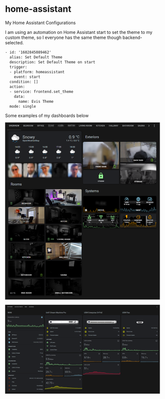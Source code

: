 # home-assistant
My Home Assistant Configurations

I am using an automation on Home Assistant start to set the theme to my custom theme, so I everyone has the same theme though backend-selected.

```
- id: '1602845089462'
  alias: Set Default Theme
  description: Set Default Theme on start
  trigger:
  - platform: homeassistant
    event: start
  condition: []
  action:
  - service: frontend.set_theme
    data:
      name: Evis Theme
  mode: single
```


Some examples of my dashboards below

![HA Overview](/examples/HA-overview-dashboard.png)

![HA Overview](/examples/Network-dashboard.png)
